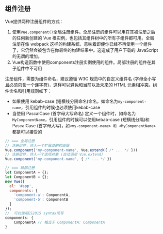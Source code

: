 
## 组件注册
Vue提供两种注册组件的方式：
1. 使用`Vue.component()`全局注册组件。全局注册的组件可以用在其被注册之后的任何新创建的 Vue 根实例，也包括其组件树中的所有子组件都可用。全局注册在像 webpack 这样的构建系统，意味着即便你已经不再使用一个组件了，它仍然会被包含在你最终的构建结果中。这造成了用户下载的 JavaScript 的无谓的增加。
2. Vue构造函数中使用components注册实例使用的组件。局部注册的组件在其子组件中不可用

注册组件，需要为组件命名，建议遵循 W3C 规范中的自定义组件名 (字母全小写且必须包含一个连字符)，这样可以避免和当前以及未来的 HTML 元素相冲突。组件命名和引用规则如下：
* 如果使用 kebab-case (短横线分隔命名)命名，如命名为`my-component-name`，引用组件的时候也必须使用kebab-case
* 当使用 PascalCase (首字母大写命名) 定义一个组件时，如命名为`MyComponentName`，引用组件的时候可以使用kebab-case (短横线分隔)和PascalCase (首字母大写)，如`<my-component-name> 和 <MyComponentName>`都是可以接受的

```js
// === 全局注册
// 注册组件，传入一个扩展过的构造器
Vue.component('my-component-name', Vue.extend({ /* ... */ }))
// 注册组件，传入一个选项对象 (自动调用 Vue.extend)
Vue.component('my-component-name', { /* ... */ })

// === 局部注册
let ComponentA = {};
let ComponentB = {};
new Vue({
  el: '#app',
  components: {
    'component-a': ComponentA,
    'component-b': ComponentB
  }
});
//  可以使用ES2015 syntax简写
components: {
    ComponentA // 相当于 ComponentA: ComponentA
}
```